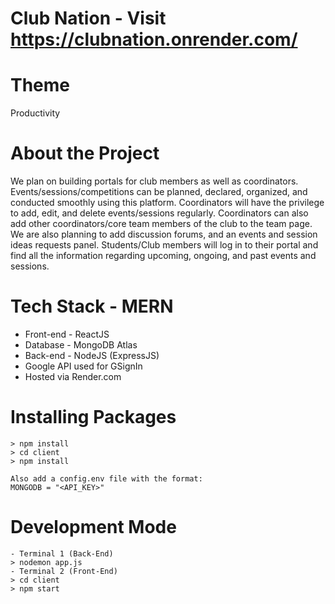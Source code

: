 # Club Nation - Visit https://clubnation.onrender.com/

# Theme
Productivity

# About the Project
We plan on building portals for club members as well as coordinators. Events/sessions/competitions can be planned, declared, organized, and conducted smoothly using this platform. Coordinators will have the privilege to add, edit, and delete events/sessions regularly. Coordinators can also add other coordinators/core team members of the club to the team page. We are also planning to add discussion forums, and an events and session ideas requests panel. Students/Club members will log in to their portal and find all the information regarding upcoming, ongoing, and past events and sessions.

# Tech Stack - MERN
- Front-end - ReactJS
- Database - MongoDB Atlas
- Back-end - NodeJS (ExpressJS)
- Google API used for GSignIn
- Hosted via Render.com

# Installing Packages

    > npm install
    > cd client
    > npm install
    
    Also add a config.env file with the format:
    MONGODB = "<API_KEY>"

# Development Mode
    - Terminal 1 (Back-End)
    > nodemon app.js
    - Terminal 2 (Front-End)
    > cd client
    > npm start
